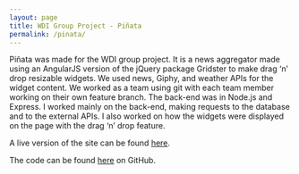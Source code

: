 ```yaml
---
layout: page
title: WDI Group Project - Piñata
permalink: /pinata/
---
```

Piñata was made for the WDI group project. It is a news aggregator made using an AngularJS version of the jQuery package Gridster to make drag ‘n’ drop resizable widgets. We used news, Giphy, and weather APIs for the widget content. We worked as a team using git with each team member working on their own feature branch. The back-end was in Node.js and Express. I worked mainly on the back-end, making requests to the database and to the external APIs. I also worked on how the widgets were displayed on the page with the drag ‘n’ drop feature.

A live version of the site can be found [here](https://the-real-pinata-eadpearce.herokuapp.com/).

The code can be found [here](https://github.com/eadpearce/wdi-group-project) on GitHub.
